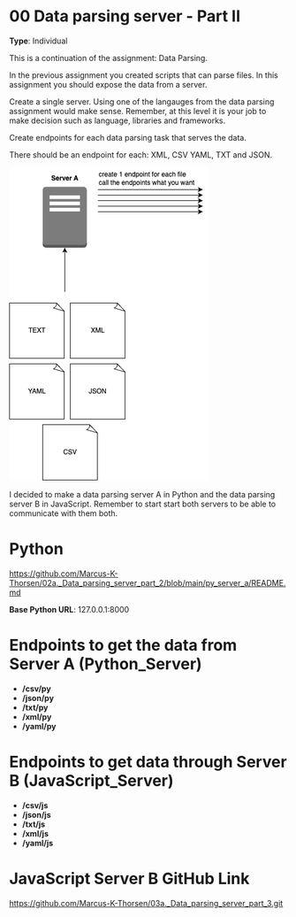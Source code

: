 # 00 Data parsing server - Part II

**Type**: Individual

This is a continuation of the assignment: Data Parsing.

In the previous assignment you created scripts that can parse files. In this assignment you should expose the data from a server.

Create a single server. Using one of the langauges from the data parsing assignment would make sense. 
Remember, at this level it is your job to make decision such as language, libraries and frameworks. 

Create endpoints for each data parsing task that serves the data. 

There should be an endpoint for each: XML, CSV YAML, TXT and JSON. 

<img src="./Data_parsing_server_Part_II.png">


I decided to make a data parsing server A in Python and the data parsing server B in JavaScript. 
Remember to start start both servers to be able to communicate with them both.


# Python
https://github.com/Marcus-K-Thorsen/02a._Data_parsing_server_part_2/blob/main/py_server_a/README.md

**Base Python URL**: 127.0.0.1:8000


# Endpoints to get the data from Server A (Python_Server)

* **/csv/py**
* **/json/py**
* **/txt/py**
* **/xml/py**
* **/yaml/py**


# Endpoints to get data through Server B (JavaScript_Server)

* **/csv/js**
* **/json/js**
* **/txt/js**
* **/xml/js**
* **/yaml/js**

# JavaScript Server B GitHub Link
https://github.com/Marcus-K-Thorsen/03a._Data_parsing_server_part_3.git

